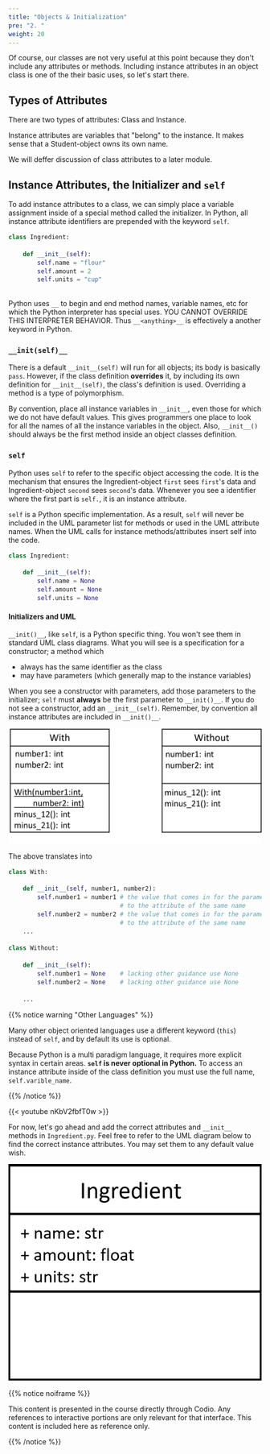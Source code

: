 ```yaml
---
title: "Objects & Initialization"
pre: "2. "
weight: 20
---
```


<!--<iframe width="660" height="370" style="margin-bottom: 24px;" src="https://www.youtube-nocookie.com/embed/9ZX2RBcsRfc" frameborder="0" allow="accelerometer; autoplay; encrypted-media; gyroscope; picture-in-picture" allowfullscreen></iframe> -- video does not match UML and class builr in woring order -->


Of course, our classes are not very useful at this point because they don't include any attributes or methods. Including instance attributes in an object class is one of the their basic uses, so let's start there.  

##  Types of Attributes

There are two types of attributes: Class and Instance.

Instance attributes are variables that "belong" to the instance.  It makes sense that a Student-object owns its own name.

We will deffer discussion of class attributes to a later module.

## Instance Attributes, the Initializer and `self`

To add instance attributes to a class, we can simply place a variable assignment inside of a special method called the initializer.  In Python, all instance attribute identifiers are prepended with the keyword `self`.

```python
class Ingredient:
    
    def __init__(self):
        self.name = "flour"
        self.amount = 2
        self.units = "cup"
        
```

Python uses `__` to begin and end method names, variable names, etc for which the Python interpreter has special uses. YOU CANNOT OVERRIDE THIS INTERPRETER BEHAVIOR.  Thus `__<anything>__` is effectively a another keyword in Python.

### `__init(self)__`

There is a default `__init__(self)` will run for all objects; its body is basically `pass`.  However, if the class definition **overrides** it, by including its own definition for `__init__(self)`, the class's definition is used.  Overriding a method is a type of polymorphism.

By convention, place all instance variables in `__init__`, even those for which we do not have default values.  This gives programmers one place to look for all the names of all the instance variables in the object.  Also, `__init__()` should always be the first method inside an object classes definition.

### `self`

Python uses `self` to refer to the specific object accessing the code.  It is the mechanism that ensures the Ingredient-object `first` sees `first`'s data and Ingredient-object `second` sees `second`'s data.  Whenever you see a identifier where the first part is `self.`, it is an instance attribute.

`self` is a Python specific implementation.  As a result, `self` will never be included in the UML parameter list for methods or used in the UML attribute names.  When the UML calls for instance methods/attributes insert self into the code.

```python
class Ingredient:
    
    def __init__(self):
        self.name = None
        self.amount = None
        self.units = None
```
#### Initializers and UML

`__init()__`, like `self`, is a Python specific thing.  You won't see them in standard UML class diagrams.  What you will see is a specification for a constructor; a method which
* always has the same identifier as the class
* may have parameters (which generally map to the instance variables)

When you see a constructor with parameters, add those parameters to the initializer; `self` must <b>always</b> be the first parameter to `__init()__`.  If you do not see a constructor, add an `__init__(self)`.  Remember, by convention all instance attributes are included in `__init()__`.

![Constructor UML example](/images/07-object/with_wo_UML.png)

The above translates into

```python
class With:
    
    def __init__(self, number1, number2):
        self.number1 = number1 # the value that comes in for the parameter is assigned
                               # to the attribute of the same name
        self.number2 = number2 # the value that comes in for the parameter is assigned
                               # to the attribute of the same name
    ...

class Without:
    
    def __init__(self):
        self.number1 = None    # lacking other guidance use None
        self.number2 = None    # lacking other guidance use None
        
    ...
```
{{% notice warning "Other Languages" %}}

Many other object oriented languages use a different keyword (`this`) instead of `self`, and by default its use is optional.

Because Python is a multi paradigm language, it requires more explicit syntax in certain areas.  <b>`self` is never optional in Python.</b>  To access an instance attribute inside of the class definition you must use the full name, `self.varible_name`.

{{% /notice %}}

{{< youtube nKbV2fbfT0w  >}}

<!-- TODO Update Video? -->

For now, let's go ahead and add the correct attributes and `__init__` methods in `Ingredient.py`.  Feel free to refer to the UML diagram below to find the correct instance attributes. You may set them to any default value wish.

![UML Class Diagram Ingredient](/images/07-object/ingr1_UML_py.png)

{{% notice noiframe %}}

This content is presented in the course directly through Codio. Any references to interactive portions are only relevant for that interface. This content is included here as reference only. 

{{% /notice %}}


